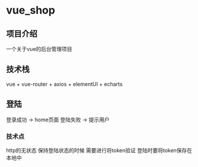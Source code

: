 # vue_shop

## 项目介绍
  一个关于vue的后台管理项目

## 技术栈
  vue + vue-router + axios + elementUI + echarts

## 登陆
  登录成功 -> home页面
  登陆失败 -> 提示用户

### 技术点
   http的无状态 保持登陆状态的时候 需要进行将token验证 登陆时要将token保存在本地中
